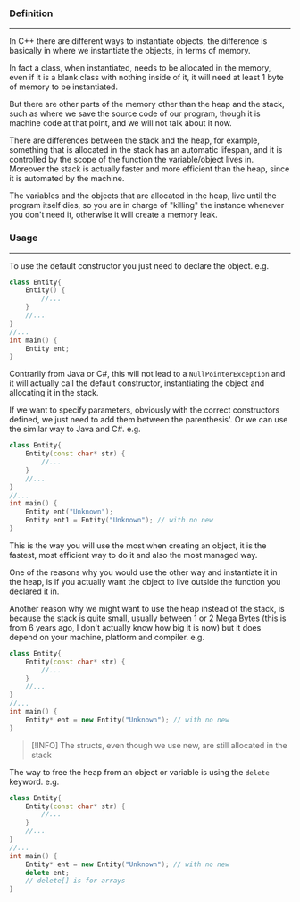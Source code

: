 ### Definition
---
In C++ there are different ways to instantiate objects, the difference is basically in where we instantiate the objects, in terms of memory.

In fact a class, when instantiated, needs to be allocated in the memory, even if it is a blank class with nothing inside of it, it will need at least 1 byte of memory to be instantiated.

But there are other parts of the memory other than the heap and the stack, such as where we save the source code of our program, though it is machine code at that point, and we will not talk about it now.

There are differences between the stack and the heap, for example, something that is allocated in the stack has an automatic lifespan, and it is controlled by the scope of the function the variable/object lives in. Moreover the stack is actually faster and more efficient than the heap, since it is automated by the machine. 

The variables and the objects that are allocated in the heap, live until the program itself dies, so you are in charge of "killing" the instance whenever you don't need it, otherwise it will create a memory leak.
### Usage
---
To use the default constructor you just need to declare the object.
e.g.

```cpp
class Entity{
	Entity() {
		//...
	}
	//...
}
//...
int main() {
	Entity ent;
}
```

Contrarily from Java or C#, this will not lead to a `NullPointerException` and it will actually call the default constructor, instantiating the object and allocating it in the stack.

If we want to specify parameters, obviously with the correct constructors defined, we just need to add them between the parenthesis'. Or we can use the similar way to Java and C#. 
e.g.

```cpp
class Entity{
	Entity(const char* str) {
		//...
	}
	//...
}
//...
int main() {
	Entity ent("Unknown");
	Entity ent1 = Entity("Unknown"); // with no new
}
```

This is the way you will use the most when creating an object, it is the fastest, most efficient way to do it and also the most managed way.

One of the reasons why you would use the other way and instantiate it in the heap, is if you actually want the object to live outside the function you declared it in.

Another reason why we might want to use the heap instead of the stack, is because the stack is quite small, usually between 1 or 2 Mega Bytes (this is from 6 years ago, I don't actually know how big it is now) but it does depend on your machine, platform and compiler. 
e.g.

```cpp
class Entity{
	Entity(const char* str) {
		//...
	}
	//...
}
//...
int main() {
	Entity* ent = new Entity("Unknown"); // with no new
}
```

>[!INFO]
>The structs, even though we use new, are still allocated in the stack

The way to free the heap from an object or variable is using the `delete` keyword.
e.g.

```cpp 
class Entity{
	Entity(const char* str) {
		//...
	}
	//...
}
//...
int main() {
	Entity* ent = new Entity("Unknown"); // with no new
	delete ent;
	// delete[] is for arrays
}
```
